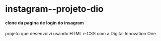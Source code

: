 # instagram--projeto-dio
#### clone da pagina de login do insagram
projeto que desenvolvi usando HTML e CSS com a Digital Innovation One
